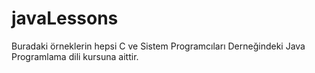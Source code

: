 # javaLessons

Buradaki örneklerin hepsi C ve Sistem Programcıları Derneğindeki Java Programlama dili kursuna aittir.
